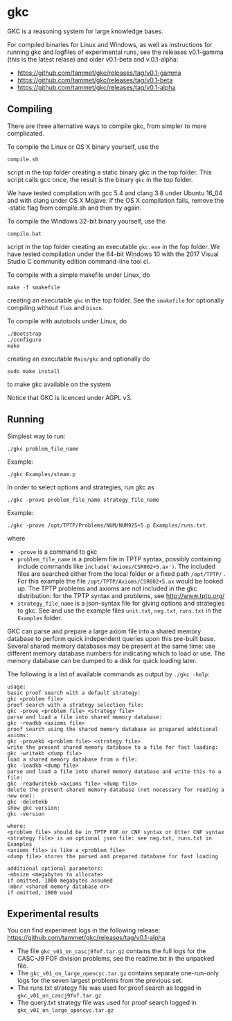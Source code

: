gkc
===

GKC is a reasoning system for large knowledge bases.

For compiled binaries for Linux and Windows, 
as well as instructions for running gkc and logfiles of
experimental runs, see the releases v0.1-gamma
(this is the latest relase) and older v0.1-beta
and v.0.1-alpha:

* https://github.com/tammet/gkc/releases/tag/v0.1-gamma
* https://github.com/tammet/gkc/releases/tag/v0.1-beta
* https://github.com/tammet/gkc/releases/tag/v0.1-alpha


Compiling
---------

There are three alternative ways to compile gkc,
from simpler to more complicated.

To compile the Linux or OS X binary yourself, use the 

    compile.sh
  
script in the top folder creating a static binary gkc 
in the top folder. This script calls gcc once,
the result is the binary `gkc` in the top folder.

We have tested compilation with gcc 5.4 and clang 3.8
under Ubuntu 16_04 and with clang under OS X Mojave: 
if the OS X compilation fails, remove the -static flag
from compile.sh and then try again. 

To compile the Windows 32-bit binary yourself, use the

    compile.bat

script in the top folder creating an executable `gkc.exe`
in the fop folder. We have tested compilation under 
the 64-bit Windows 10 with the 2017 Visual Studio C
community edition command-line tool cl.

To compile with a simple makefile under Linux, do

    make -f smakefile

creating an executable `gkc` in the top folder.
See the `smakefile` for optionally compiling without
`flex` and `bison`.

To compile with autotools under Linux, do

    ./Bootstrap
    ./configure
    make

creating an executable `Main/gkc`
and optionally do

    sudo make install

to make gkc available on the system

Notice that GKC is licenced under AGPL v3.

Running
-------

Simplest way to run:

    ./gkc problem_file_name

Example:

    ./gkc Examples/steam.p

In order to select options and strategies, run gkc as 

    ./gkc -prove problem_file_name strategy_file_name

Example:

    ./gkc -prove /opt/TPTP/Problems/NUM/NUM925+5.p Examples/runs.txt

where
* `-prove` is a command to gkc
* `problem_file_name` is a problem file in TPTP syntax, possibly containing include commands like 
`include('Axioms/CSR002+5.ax')`. The included files are searched either from the local folder or a fixed
path `/opt/TPTP/` . For this example the file `/opt/TPTP/Axioms/CSR002+5.ax` would be looked up. 
The TPTP problems and axioms are not included in the gkc distribution: 
for the TPTP syntax and problems, see http://www.tptp.org/
* `strategy_file_name` is a json-syntax file for giving options and strategies to gkc. See and use the
example files `unit.txt`, `neg.txt`, `runs.txt` in the `Examples` folder.

GKC can parse and prepare a large axiom file into a shared memory database to perform quick
independent queries upon this pre-built base. Several shared memory databases may be present
at the same time: use different memory database numbers for indicating which to load or use.
The memory database can be dumped to a disk for quick loading later. 

The following is a list of available commands as output by `./gkc -help`:
    
    usage:
    basic proof search with a default strategy:
    gkc <problem file>
    proof search with a strategy selection file:
    gkc -prove <problem file> <strategy file>
    parse and load a file into shared memory database:
    gkc -readkb <axioms file>
    proof search using the shared memory database as prepared additional axioms:
    gkc -provekb <problem file> <strategy file>
    write the present shared memory database to a file for fast loading:
    gkc -writekb <dump file>
    load a shared memory database from a file:
    gkc -loadkb <dump file>
    parse and load a file into shared memory database and write this to a file:
    gkc -readwritekb <axioms file> <dump file>
    delete the present shared memory database (not necessary for reading a new one):
    gkc -deletekb
    show gkc version:
    gkc -version

    where:
    <problem file> should be in TPTP FOF or CNF syntax or Otter CNF syntax
    <strategy file> is an optional json file: see neg.txt, runs.txt in Examples
    <axioms file> is like a <problem file> 
    <dump file> stores the parsed and prepared database for fast loading 

    additional optional parameters:
    -mbsize <megabytes to allocate>
    if omitted, 1000 megabytes assumed
    -mbnr <shared memory database nr>
    if omitted, 1000 used



Experimental results
--------------------

You can find experiment logs in the following release:
https://github.com/tammet/gkc/releases/tag/v0.1-alpha

* The file `gkc_v01_on_cascj9fof.tar.gz` contains the full logs for the CASC-J9 FOF 
division problems, see the readme.txt in the unpacked file. 
* The `gkc_v01_on_large_opencyc.tar.gz` contains separate one-run-only logs
for the seven largest problems from the previous set.
* The runs.txt strategy file was used for proof search as logged 
in `gkc_v01_on_cascj9fof.tar.gz`
* The query.txt strategy file was used for proof search logged 
in `gkc_v01_on_large_opencyc.tar.gz`

